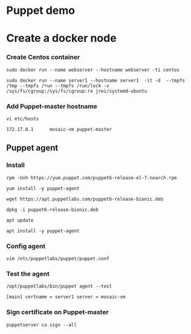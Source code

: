 # Puppet demo


# Create a docker node 
### Create Centos container
`sudo docker run --name webserver --hostname webserver -ti centos`

`sudo docker run --name server1 --hostname server1  -it -d  --tmpfs /tmp --tmpfs /run --tmpfs /run/lock -v /sys/fs/cgroup:/sys/fs/cgroup:ro jrei/systemd-ubuntu`

### Add Puppet-master hostname
`vi etc/hosts`

`172.17.0.1      mosaic-vm puppet-master`

## Puppet agent
### Install
`rpm -Uvh https://yum.puppet.com/puppet6-release-el-7.noarch.rpm`

`yum install -y puppet-agent`

`wget https://apt.puppetlabs.com/puppet6-release-bionic.deb`

`dpkg -i puppet6-release-bionic.deb`

`apt update`

`apt install -y puppet-agent`

### Config agent
`vim /etc/puppetlabs/puppet/puppet.conf`

### Test the agent
`/opt/puppetlabs/bin/puppet agent --test`

`
[main]
certname = server1
server = mosaic-vm
`

### Sign certificate on Puppet-master

 `puppetserver ca sign --all`
 
